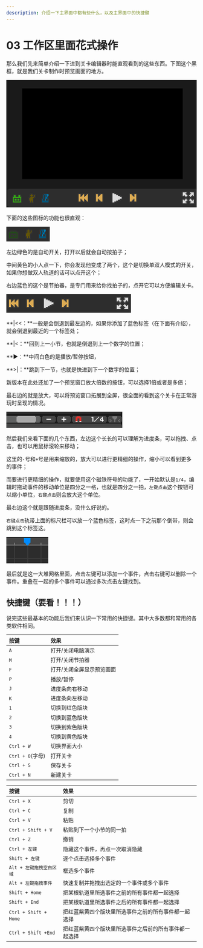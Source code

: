 ```yaml
---
description: 介绍一下主界面中都有些什么，以及主界面中的快捷键
---
```


# 03 工作区里面花式操作

那么我们先来简单介绍一下进到关卡编辑器时能直观看到的这些东西。下图这个黑框，就是我们关卡制作时预览画面的地方。

![](.gitbook/assets/03-01.png)

下面的这些图标的功能也很直观：

![](.gitbook/assets/03-02.png)

左边绿色的是自动开关，打开以后就会自动按拍子；

中间黄色的小人点一下，你会发现他变成了两个，这个是切换单双人模式的开关，如果你想做双人轨道的话可以点开这个；

右边蓝色的这个是节拍器，是专门用来给你找拍子的，点开它可以方便编辑关卡。

![](.gitbook/assets/03-03.png)

**\|&lt;&lt;：**一般是会倒退到最左边的，如果你添加了蓝色标签（在下面有介绍），就会倒退到最近的一个标签处；

**\|&lt;：**回到上一小节，也就是倒退到上一个数字的位置；

**▶：**中间白色的是播放/暂停按钮，

**&gt;\|：**跳到下一节，也就是快进到下一个数字的位置；

新版本在此处还加了一个预览窗口放大倍数的按钮，可以选择1倍或者是多倍；

最右边的就是放大，可以将预览窗口拓展到全屏，很全面的看到这个关卡在正常游玩时呈现的情况。

![](.gitbook/assets/03-04.png)

然后我们来看下面的几个东西，左边这个长长的可以理解为进度条，可以拖拽、点击，也可以用鼠标滚轮来移动；

这里的`-`号和`+`号是用来缩放的，放大可以进行更精细的操作，缩小可以看到更多的事件；

而要进行更精细的操作，就要使用这个磁铁符号的功能了，一开始默认是`1/4`，编辑时拖动事件的移动单位是四分之一格，也就是四分之一拍，`左键点击`这个按钮可以缩小单位，`右键点击`则会放大这个单位。

最右边这个就是跟随进度条，没什么好说的。

`右键点击`轨带上面的标尺栏可以放一个蓝色标签，这时点一下之前那个倒带，则会跳到这个标签这。

![](.gitbook/assets/03-05.png)

最后就是这一大堆网格里面，点击左键可以添加一个事件，点击右键可以删除一个事件。重叠在一起的多个事件可以通过多次点击左键找到。

## 快捷键（要看！！！）

说完这些最基本的功能后我们来认识一下常用的快捷键。其中大多数都和常用的各类软件相同。

| 按键 | 效果 |
| :--- | :--- |
| `A` | 打开/关闭电脑演示 |
| `M` | 打开/关闭节拍器 |
| `F` | 打开/关闭全屏显示预览画面 |
| `P` | 播放/暂停 |
| `J` | 进度条向右移动 |
| `K` | 进度条向左移动 |
| `1` | 切换到红色版块 |
| `2` | 切换到蓝色版块 |
| `3` | 切换到紫色版块 |
| `4` | 切换到黄色版块 |
| `Ctrl + W` | 切换界面大小 |
| `Ctrl + O`\(字母\) | 打开关卡 |
| `Ctrl + S` | 保存关卡 |
| `Ctrl + N` | 新建关卡 |

| 按键 | 效果 |
| :--- | :--- |
| `Ctrl + X` | 剪切 |
| `Ctrl + C` | 复制 |
| `Ctrl + V` | 粘贴 |
| `Ctrl + Shift + V` | 粘贴到下一个小节的同一拍 |
| `Ctrl + Z` | 撤销 |
| `Ctrl + 左键` | 隐藏这个事件，再点一次取消隐藏 |
| `Shift + 左键` | 逐个点击选择多个事件 |
| `Alt + 左键拖拽空白区域` | 框选多个事件 |
| `Alt + 左键拖拽事件` | 快速复制并拖拽出选定的一个事件或多个事件 |
| `Shift + Home` | 把某根轨道里所选事件之前的所有事件都一起选择 |
| `Shift + End` | 把某根轨道里所选事件之后的所有事件都一起选择 |
| `Ctrl + Shift + Home` | 把红蓝紫黄四个版块里所选事件之前的所有事件都一起选择 |
| `Ctrl + Shift +End` | 把红蓝紫黄四个版块里所选事件之后前的所有事件都一起选择 |

